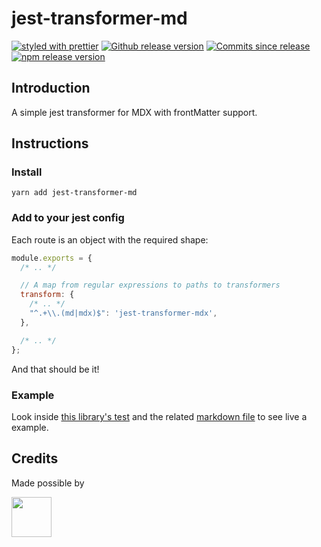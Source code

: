 # jest-transformer-md

[![styled with prettier](https://img.shields.io/badge/styled_with-prettier-ff69b4.svg)](https://github.com/prettier/prettier)
[![Github release version](https://img.shields.io/github/tag/bitttttten/oatmilk.svg)](https://github.com/bitttttten/oatmilk/releases)
[![Commits since release](https://img.shields.io/github/commits-since/bitttttten/oatmilk/v2.7.1.svg)](https://github.com/bitttttten/oatmilk/compare/v2.7.1...master)
[![npm release version](https://img.shields.io/npm/v/oatmilk.svg)](https://www.npmjs.com/package/oatmilk)

## Introduction

A simple jest transformer for MDX with frontMatter support.

## Instructions

### Install

`yarn add jest-transformer-md`

### Add to your jest config

Each route is an object with the required shape:

```js
module.exports = {
  /* .. */

  // A map from regular expressions to paths to transformers
  transform: {
    /* .. */
    "^.+\\.(md|mdx)$": 'jest-transformer-mdx',
  },

  /* .. */
};
```

And that should be it!

### Example

Look inside [this library's test](https://github.com/bitttttten/jest-transformer-mdx/blob/master/test.js) and the related [markdown file](https://github.com/bitttttten/jest-transformer-mdx/blob/master/test.md) to see live a example.

## Credits

Made possible by

<a href="https://soulpicks.com" target="_blank"><img src="https://avatars0.githubusercontent.com/u/37078572?s=200&v=4" width="64" height="64"></a>